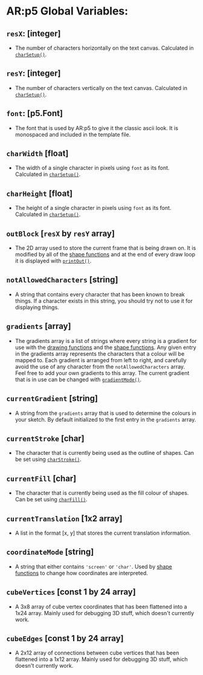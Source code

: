 # AR:p5 Global Variables:

## `resX`: [integer]
- The number of characters horizontally on the text canvas. Calculated in [`charSetup()`](functions/charSetup.md).

## `resY`: [integer]
- The number of characters vertically on the text canvas. Calculated in [`charSetup()`](functions/charSetup.md).

## `font`: [p5.Font]
- The font that is used by AR:p5 to give it the classic ascii look. It is monospaced and included in the template file.

## `charWidth` [float]
- The width of a single character in pixels using `font` as its font. Calculated in [`charSetup()`](functions/charSetup.md).

## `charHeight` [float]
- The height of a single character in pixels using `font` as its font. Calculated in [`charSetup()`](functions/charSetup.md).

## `outBlock` [`resX` by `resY` array]
- The 2D array used to store the current frame that is being drawn on. It is modified by all of the [shape functions](shape-functions.md) and at the end of every draw loop it is displayed with [`printOut()`](functions/printOut.md).

## `notAllowedCharacters` [string]
- A string that contains every character that has been known to break things. If a character exists in this string, you should try not to use it for displaying things.

## `gradients` [array]
- The gradients array is a list of strings where every string is a gradient for use with the [drawing functions](drawing-functions.md) and the [shape functions](shape-functions.md). Any given entry in the gradients array represents the characters that a colour will be mapped to. Each gradient is arranged from left to right, and carefully avoid the use of any character from the `notAllowedCharacters` array. Feel free to add your own gradients to this array. The current gradient that is in use can be changed with [`gradientMode()`](functions/gradientMode.md).

## `currentGradient` [string]
- A string from the `gradients` array that is used to determine the colours in your sketch. By default initialized to the first entry in the `gradients` array.

## `currentStroke` [char]
- The character that is currently being used as the outline of shapes. Can be set using [`charStroke()`](functions/charStroke.md).

## `currentFill` [char]
- The character that is currently being used as the fill colour of shapes. Can be set using [`charFill()`](functions/charFill.md).

## `currentTranslation` [1x2 array]
- A list in the format [x, y] that stores the current translation information. 

## `coordinateMode` [string] 
- A string that either contains `'screen'` or `'char'`. Used by [shape functions](shape-functions.md) to change how coordinates are interpreted.

## `cubeVertices` [const 1 by 24 array]
- A 3x8 array of cube vertex coordinates that has been flattened into a 1x24 array. Mainly used for debugging 3D stuff, which doesn't currently work.

## `cubeEdges` [const 1 by 24 array]
- A 2x12 array of connections between cube vertices that has been flattened into a 1x12 array. Mainly used for debugging 3D stuff, which doesn't currently work.
